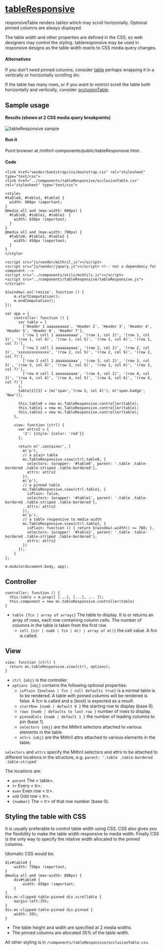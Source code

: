 # [tableResponsive](https://github.com/eddyystop/mithril-components/tree/master/components/tableResponsive)

responsiveTable renders tables which may scroll horizontally.
Optional pinned columns are always displayed.

The table width and other properties are defined in the CSS, so web designers may control the styling.
tableresponsive may be used in responsive designs as the table width reacts to CSS media query changes.

#### Alternatives

If you don't need pinned columns, consider
[table](https://github.com/eddyystop/mithril-components/tree/master/components/table)
perhaps wrapping it in a vertically or horizontally scrolling div.

If the table has many rows, 
or if you want to restrict scroll the table both horizontally and vertically,
consider [occlusionTable](../occlusionTable).


## Sample usage
#### Results (shown at 2 CSS media query breakpoints)
![tableResponsive sample](sample.jpg)

#### Run it
Point browser at /mithril-components/public/tableResponsive.html .

#### Code
```
<link href="vendor/bootstrap/css/bootstrap.css" rel="stylesheet" type="text/css">
<link href="../components/tableResponsive/occlusionTable.css" rel="stylesheet" type="text/css">

<style>
#table0, #table1, #table2 {
  width: 900px !important;
}
@media all and (max-width: 800px) {
  #table0, #table1, #table2  {
    width: 650px !important;
  }
}
@media all and (max-width: 700px) {
  #table0, #table1, #table2 {
    width: 450px !important;
  }
}
</style>

<script src="js/vendor/mithril.js"></script>
<script src="js/vendor/jquery.js"></script> <!-- not a dependency for component -->
<script src="../components/utils/mcUtils.js"></script>
<script src="../components/tableResponsive/tableResponsive.js"></script>

$(window).on('resize', function () {
    m.startComputation();
    m.endComputation();
});

var app = {
    controller: function () {
      var table = [
        ['Header 1 aaaaaaaaaa', 'Header 2', 'Header 3', 'Header 4', 'Header 5', 'Header 6', 'Header 7'],
        ['row 1 cell 1 aaaaaaaaaa', '(row 1, col 2)', '(row 1, col 3)', '(row 1, col 4)', '(row 1, col 5)', '(row 1, col 6)', '(row 1, col 7)'],
        ['row 2 cell 1 aaaaaaaaaa', '(row 2, col 2)', '(row 2, col 3)', 'xxxxxxxxxxxxxx', '(row 2, col 5)', '(row 2, col 6)', '(row 2, col 7)'],
        ['row 3 cell 1 aaaaaaaaaa', '(row 3, col 2)', '(row 3, col 3)', '(row 3, col 4)', '(row 3, col 5)', '(row 3, col 6)', '(row 3, col 7)'],
        ['row 4 cell 1 aaaaaaaaaa', '(row 4, col 2)', '(row 4, col 3)', '(row 4, col 4)', '(row 4, col 5)', '(row 4, col 6)', '(row 4, col 7)']
      ];
      table[2][3] = [m('span','(row 2, col 4)'), m('span.badge', 'New')];
    
      this.table0 = new mc.TableResponsive.controller(table);
      this.table1 = new mc.TableResponsive.controller(table);
      this.table2 = new mc.TableResponsive.controller(table);
    },
    
    view: function (ctrl) {
      var attrs2 = {
        '2': {style: {color: 'red'}}
      };
    
      return m('.container', [
        m('p'),
        // a plain table
        mc.TableResponsive.view(ctrl.table0, {
          selectors: {wrapper: '#table0', parent: '.table .table-bordered .table-striped .table-bordered'},
          attrs: attrs2
        }),
        m('p'),
        // a pinned table
        mc.TableResponsive.view(ctrl.table1, {
          isPlain: false,
          selectors: {wrapper: '#table1', parent: '.table .table-bordered .table-striped .table-bordered'},
          attrs: attrs2
        }),
        m('p'),
        // a table responsive to media width
        mc.TableResponsive.view(ctrl.table2, {
          isPlain: function () { return $(window).width() >= 760; },
          selectors: {wrapper: '#table2', parent: '.table .table-bordered .table-striped .table-bordered'},
          attrs: attrs2
        })
      ]);
    }
};

m.module(document.body, app);
```

## Controller
```
controller: function () {
  this.table = m.prop([ [...], [...], ... ]);
  this.component = new mc.tableResponsive.controller(table)
}
```

* `table {fcn | array of arrays}` 
The table to display. 
It is or returns an array of rows, each row containing column cells.
The number of columns in the table is taken from the first row.
    * `cell {str | numb | fcn | m() | array of m()}` the cell value.
    A fcn is called.


## View
```
view: function (ctrl) {
  return mc.tableResponsive.view(ctrl, options);
}
```

* `ctrl {obj}` is the controller.
* `options {obj}` contains the following optional properties:
    * `isPlain {boolean | fcn | null defaults true}` is a normal table is to be rendered.
    A table with pinned columns will be rendered is false.
    A fcn is called and a {bool} is expected as a result.
    * `startRow {numb | default 0 }` the starting row to display (base 0).
    * `rows {numb | defaults to last row }` number of rows to display.
    * `pinnedCols {numb | default 1 }` the number of leading columns to pin (base 1).
    * `selectors {obj}` are the Mithril selectors attached to various elements in the table.
    * `attrs {obj}` are the Mithril attrs attached to various elements in the table.

`selectors` and `attrs` specify the Mithril selectors and attrs to be attached to 
different locations in the structure, e.g. `parent: '.table .table-bordered .table-striped'`

The locations are:
* `parent` The < table>.
* `tr` Every < tr>.
* `even` Even row < tr>.
* `odd` Odd row < tr>.
* `{number}` The < tr> of that row number (base 0).

## Styling the table with CSS

It is usually preferable to control table width using CSS.
CSS also gives you the flexibility to make the table width responsive to
media width.
Finally CSS is the only way to specify the relative width allocated to the pinned columns.
 
Idiomatic CSS would be:
````
div#table0 {
    width: 750px !important;
}
@media all and (max-width: 800px) {
    div#table0 {
        width: 650px !important;
    }
}
div.mc-clipped-table-pinned div.scrollable {
    margin-left:35%;
}
div.mc-clipped-table-pinned div.pinned {
    width: 35%;
}
````

* The table height and width are specified at 2 media widths.
* The pinned columns are allocated 35% of the table width.

All other styling is in `/components/tableResponsive/occlusionTable.css`.